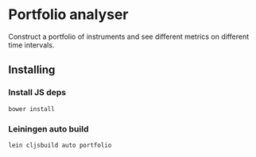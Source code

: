 # Portfolio analyser

Construct a portfolio of instruments and see different metrics on different time intervals.

## Installing

### Install JS deps

`bower install`

### Leiningen auto build

`lein cljsbuild auto portfolio`


